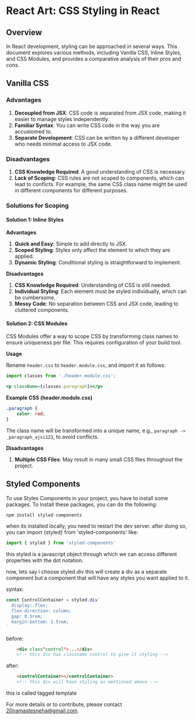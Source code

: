 # React Art: CSS Styling in React

## Overview

In React development, styling can be approached in several ways. This document explores various methods, including Vanilla CSS, Inline Styles, and CSS Modules, and provides a comparative analysis of their pros and cons.

## Vanilla CSS

### Advantages

1. **Decoupled from JSX**: CSS code is separated from JSX code, making it easier to manage styles independently.
2. **Familiar Syntax**: You can write CSS code in the way you are accustomed to.
3. **Separate Development**: CSS can be written by a different developer who needs minimal access to JSX code.

### Disadvantages

1. **CSS Knowledge Required**: A good understanding of CSS is necessary.
2. **Lack of Scoping**: CSS rules are not scoped to components, which can lead to conflicts. For example, the same CSS class name might be used in different components for different purposes.

### Solutions for Scoping

#### Solution 1: Inline Styles

**Advantages**

1. **Quick and Easy**: Simple to add directly to JSX.
2. **Scoped Styling**: Styles only affect the element to which they are applied.
3. **Dynamic Styling**: Conditional styling is straightforward to implement.

**Disadvantages**

1. **CSS Knowledge Required**: Understanding of CSS is still needed.
2. **Individual Styling**: Each element must be styled individually, which can be cumbersome.
3. **Messy Code**: No separation between CSS and JSX code, leading to cluttered components.

#### Solution 2: CSS Modules

CSS Modules offer a way to scope CSS by transforming class names to ensure uniqueness per file. This requires configuration of your build tool.

**Usage**

Rename `header.css` to `header.module.css`, and import it as follows:

```jsx
import classes from './header.module.css';

<p className={classes.paragraph}></p>
```

**Example CSS (header.module.css)**

```css
.paragraph {
    color: red;
}
```

The class name will be transformed into a unique name, e.g., `paragraph -> _paragraph_ajsi123`, to avoid conflicts.

**Disadvantages**

1. **Multiple CSS Files**: May result in many small CSS files throughout the project.

## Styled Components

To use Styles Components in your project, you have to install some packages. To Install these packages, you can do the following:

```jsx
npm install styled-components
```

when its installed locally, you need to restart the dev server.
after doing so, you can import {styled} from 'styled-components' like:

```jsx
import { styled } from 'styled-components'
```

this styled is a javascript object through which we can access different properties with the dot notation. 

now, lets say i choose styled.div
this will create a div as a separate component but a component that will have any styles you want applied to it.

syntax:

```jsx
const ControlContainer = styled.div`
  display: flex;
  flex-direction: column;
  gap: 0.5rem;
  margin-bottom: 1.5rem;
`
```
before:
```html
    <div class"control">...</div> 
    <!-- this div has classname control to give it styling -->
```

after:
```html
    <controlContainer></controlContainer>
    <!-- this div will have styling as mentioned above -->
```

this is called tagged template


For more details or to contribute, please contact [20namastesneha@gmail.com](mailto:20namastesneha@gmail.com).
```